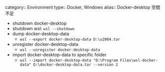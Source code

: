 category:: Environment
type:: Docker, Windows
alias:: Docker-desktop 空間不足

- shutdown docker-desktop
- shutdown wsl: `wsl --shutdown`
- dump docker-desktop-data
	- `wsl --export docker-desktop-data D:\u2004.tar`
- unregister docker-desktop-data
	- `wsl --unregister docker-desktop-data`
- import docker-desktop-data to specific folder
	- `wsl --import docker-desktop-data "D:\Program Files\wsl-docker-data" D:\docker-desktop-data.tar --version 2`